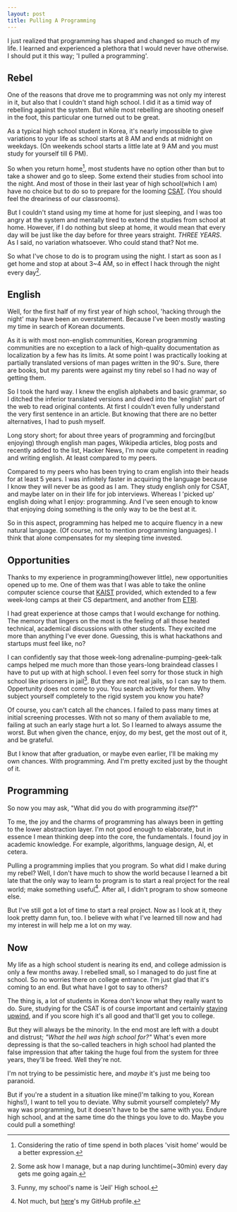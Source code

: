 ```yaml
---
layout: post
title: Pulling A Programming
---
```


I just realized that programming has shaped and changed so much of my life. I learned and experienced a plethora that I would never have otherwise. I should put it this way; 'I pulled a programming'.

## Rebel

One of the reasons that drove me to programming was not only my interest in it, but also that I couldn't stand high school. I did it as a timid way of rebelling against the system. But while most rebelling are shooting oneself in the foot, this particular one turned out to be great.

As a typical high school student in Korea, it's nearly impossible to give variations to your life as school starts at 8 AM and ends at midnight on weekdays. (On weekends  school starts a little late at 9 AM and you must study for yourself till 6 PM).

So when you return home[^1], most students have no option other than but to take a shower and go to sleep. Some extend their studies from school into the night. And most of those in their last year of high school(which I am) have no choice but to do so to prepare for the looming [CSAT](http://en.wikipedia.org/wiki/College_Scholastic_Ability_Test). (You should feel the dreariness of our classrooms).

But I couldn't stand using my time at home for just sleeping, and I was too angry at the system and mentally tired to extend the studies from school at home. However, if I do nothing but sleep at home, it would mean that every day will be just like the day before for three years straight. *THREE YEARS*. As I said, no variation whatsoever. Who could stand that? Not me.

So what I've chose to do is to program using the night. I start as soon as I get home and stop at about 3~4 AM, so in effect I hack through the night every day[^2].

## English

Well, for the first half of my first year of high school, 'hacking through the night' may have been an overstatement. Because I've been mostly wasting my time in search of Korean documents.

As it is with most non-english communities, Korean programming communities are no exception to a lack of high-quality documentation as localization by a few has its limits. At some point I was practically looking at partially translated versions of man pages written in the 90's. Sure, there are books, but my parents were against my tiny rebel so I had no way of getting them.

So I took the hard way. I knew the english alphabets and basic grammar, so I ditched the inferior translated versions and dived into the 'english' part of the web to read original contents. At first I couldn't even fully understand the very first sentence in an article. But knowing that there are no better alternatives, I had to push myself.

Long story short; for about three years of programming and forcing(but enjoying) through english man pages, Wikipedia articles, blog posts and recently added to the list, Hacker News, I'm now quite competent in reading and writing english. At least compared to my peers.

Compared to my peers who has been trying to cram english into their heads for at least 5 years. I was infinitely faster in acquiring the language because I know they will never be as good as I am. They study english only for CSAT, and maybe later on in their life for job interviews. Whereas I 'picked up' english doing what I enjoy: programming. And I've seen enough to know that enjoying doing something is the only way to be the best at it.

So in this aspect, programming has helped me to acquire fluency in a new natural language. (Of course, not to mention programming languages). I think that alone compensates for my sleeping time invested.

## Opportunities

Thanks to my experience in programming(however little), new opportunities opened up to me. One of them was that I was able to take the online computer science course that [KAIST](http://kaist.ac.kr/) provided, which extended to a few week-long camps at their CS department, and another from [ETRI](http://etri.re.kr/).

I had great experience at those camps that I would exchange for nothing. The memory that lingers on the most is the feeling of all those heated technical, academical discussions with other students. They excited me more than anything I've ever done. Guessing, this is what hackathons and startups must feel like, no?

I can confidently say that those week-long adrenaline-pumping-geek-talk camps helped me much more than those years-long braindead classes I have to put up with at high school. I even feel sorry for those stuck in high school like prisoners in jail[^3]. But they are not real jails, so I can say to them. Oppertunity does not come to you. You search actively for them. Why subject yourself completely to the rigid system you know you hate?

Of course, you can't catch all the chances. I failed to pass many times at initial screening processes. With not so many of them avaliable to me, failing at such an early stage hurt a lot. So I learned to always assume the worst. But when given the chance, enjoy, do my best, get the most out of it, and be grateful.

But I know that after graduation, or maybe even earlier, I'll be making my own chances. With programming. And I'm pretty excited just by the thought of it.

## Programming

So now you may ask, "What did you do with programming _itself_?"

To me, the joy and the charms of programming has always been in getting to the lower abstraction layer. I'm not good enough to elaborate, but in essence I mean thinking deep into the core, the fundamentals. I found joy in academic knowledge. For example, algorithms, language design, AI, et cetera.

Pulling a programming implies that you program. So what did I make during my rebel? Well, I don't have much to show the world because I learned a bit late that the only way to learn to program is to start a real project for the real world; make something useful[^4]. After all, I didn't program to show someone else.

But I've still got a lot of time to start a real project. Now as I look at it, they look pretty damn fun, too. I believe with what I've learned till now and had my interest in will help me a lot on my way.

## Now

My life as a high school student is nearing its end, and college admission is only a few months away. I rebelled small, so I managed to do just fine at school. So no worries there on college entrance. I'm just glad that it's coming to an end. But what have I got to say to others?

The thing is, a lot of students in Korea don't know what they really want to do. Sure, studying for the CSAT is of course important and certainly [staying upwind](http://paulgraham.com/hs.html), and if you score high it's all good and that'll get you to college.

But they will always be the minority. In the end most are left with a doubt and distrust; _"What the hell was high school for?"_ What's even more depressing is that the so-called teachers in high school had planted the false impression that after taking the huge foul from the system for three years, they'll be freed. Well they're not.

I'm not trying to be pessimistic here, and _maybe_ it's just me being too paranoid.

But if you're a student in a situation like mine(I'm talking to you, Korean highs!), I want to tell you to deviate. Why submit yourself completely? My way was programming, but it doesn't have to be the same with you. Endure high school, and at the same time do the things you love to do. Maybe you could pull a something!

[^1]: Considering the ratio of time spend in both places 'visit home' would be a better expression.

[^2]: Some ask how I manage, but a nap during lunchtime(~30min) every day gets me going again.

[^3]: Funny, my school's name is 'Jeil' High school.

[^4]: Not much, but [here](http://github.com/limeburst)'s my GitHub profile.
